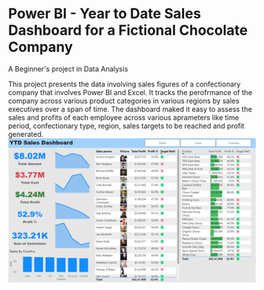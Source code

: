 # Power BI - Year to Date Sales Dashboard for a Fictional Chocolate Company

A Beginner's project in Data Analysis

This project presents the data involving sales figures of a confectionary company that involves Power BI and Excel. It tracks the perofrmance of the company across various product categories in various regions by sales executives over a span of time.
The dashboard maked it easy to assess the sales and profits of each employee across various aprameters like time period, confectionary type, region, sales targets to be reached and profit generated.
![dashboard](dashboard-snap.png)
